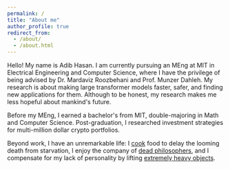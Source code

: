 ```yaml
---
permalink: /
title: "About me"
author_profile: true
redirect_from: 
  - /about/
  - /about.html
---
```


Hello! My name is Adib Hasan. I am currently pursuing an MEng at MIT in Electrical Engineering and Computer Science, where I have the privilege of being advised by Dr. Mardaviz Roozbehani and Prof. Munzer Dahleh. My research is about making large transformer models faster, safer, and finding new applications for them. Although to be honest, my research makes me less hopeful about mankind's future. 

Before my MEng, I earned a bachelor's from MIT, double-majoring in Math and Computer Science. Post-graduation, I researched investment strategies for multi-million dollar crypto portfolios. 

Beyond work, I have an unremarkable life: I [cook](https://www.instagram.com/le.spicemaster/) food to delay the looming death from starvation, I enjoy the company of [dead philosophers](/reading/), and I compensate for my lack of personality by lifting [extremely heavy objects](/powerlifting/).
